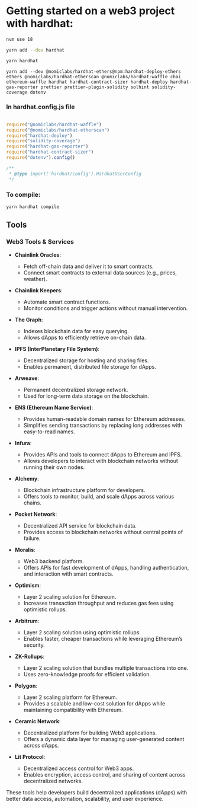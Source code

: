 # Getting started on a web3 project with hardhat:

```Bash
nvm use 18

```
```Bash
yarn add --dev hardhat
```
```Bash
yarn hardhat

```
```
yarn add --dev @nomiclabs/hardhat-ethers@npm:hardhat-deploy-ethers ethers @nomiclabs/hardhat-etherscan @nomiclabs/hardhat-waffle chai ethereum-waffle hardhat hardhat-contract-sizer hardhat-deploy hardhat-gas-reporter prettier prettier-plugin-solidity solhint solidity-coverage dotenv
```

### In hardhat.config.js file

```javascript

require("@nomiclabs/hardhat-waffle")
require("@nomiclabs/hardhat-etherscan")
require("hardhat-deploy")
require("solidity-coverage")
require("hardhat-gas-reporter")
require("hardhat-contract-sizer")
require("dotenv").config()

/**
 * @type import('hardhat/config').HardhatUserConfig
 */
```

### To compile:
```
yarn hardhat compile
```

## Tools
### Web3 Tools & Services

- **Chainlink Oracles**:  
  - Fetch off-chain data and deliver it to smart contracts.
  - Connect smart contracts to external data sources (e.g., prices, weather).

- **Chainlink Keepers**:  
  - Automate smart contract functions.
  - Monitor conditions and trigger actions without manual intervention.

- **The Graph**:  
  - Indexes blockchain data for easy querying.
  - Allows dApps to efficiently retrieve on-chain data.

- **IPFS (InterPlanetary File System)**:  
  - Decentralized storage for hosting and sharing files.
  - Enables permanent, distributed file storage for dApps.

- **Arweave**:  
  - Permanent decentralized storage network.
  - Used for long-term data storage on the blockchain.

- **ENS (Ethereum Name Service)**:  
  - Provides human-readable domain names for Ethereum addresses.
  - Simplifies sending transactions by replacing long addresses with easy-to-read names.

- **Infura**:  
  - Provides APIs and tools to connect dApps to Ethereum and IPFS.
  - Allows developers to interact with blockchain networks without running their own nodes.

- **Alchemy**:  
  - Blockchain infrastructure platform for developers.
  - Offers tools to monitor, build, and scale dApps across various chains.

- **Pocket Network**:  
  - Decentralized API service for blockchain data.
  - Provides access to blockchain networks without central points of failure.

- **Moralis**:  
  - Web3 backend platform.
  - Offers APIs for fast development of dApps, handling authentication, and interaction with smart contracts.

- **Optimism**:  
  - Layer 2 scaling solution for Ethereum.
  - Increases transaction throughput and reduces gas fees using optimistic rollups.

- **Arbitrum**:  
  - Layer 2 scaling solution using optimistic rollups.
  - Enables faster, cheaper transactions while leveraging Ethereum’s security.

- **ZK-Rollups**:  
  - Layer 2 scaling solution that bundles multiple transactions into one.
  - Uses zero-knowledge proofs for efficient validation.

- **Polygon**:  
  - Layer 2 scaling platform for Ethereum.
  - Provides a scalable and low-cost solution for dApps while maintaining compatibility with Ethereum.

- **Ceramic Network**:  
  - Decentralized platform for building Web3 applications.
  - Offers a dynamic data layer for managing user-generated content across dApps.

- **Lit Protocol**:  
  - Decentralized access control for Web3 apps.
  - Enables encryption, access control, and sharing of content across decentralized networks.

These tools help developers build decentralized applications (dApps) with better data access, automation, scalability, and user experience.
